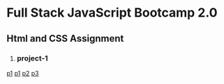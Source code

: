 # Full Stack JavaScript Bootcamp 2.0

## Html and CSS Assignment
1. ### **project-1**
[p1](./HTML%20CSS%20Assignment/FSJS%202.0%20Project%2001/readme.md)
[p1](./HTML%20CSS%20Assignment/FSJS%202.0%20Project%2001/index.html/style.css)
[p2](./HTML%20CSS%20Assignment/FSJS%202.0%20Project%2001/)
[p3](./HTML%20CSS%20Assignment/FSJS%202.0%20Project%2001/readme.md)